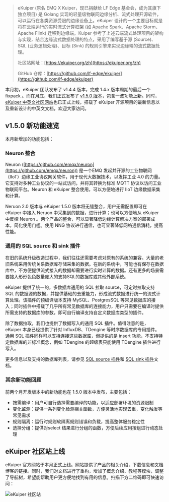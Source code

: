 >eKuiper (原名 EMQ X Kuiper，现已捐献给 LF Edge 基金会，成为其旗下独立项目) 是 Golang 实现的轻量级物联网边缘分析、流式处理开源软件，可以运行在各类资源受限的边缘设备上。eKuiper 设计的一个主要目标就是将在云端运行的实时流式计算框架 (如 Apache Spark、Apache Storm、Apache Flink) 迁移到边缘端。Kuiper 参考了上述云端流式处理项目的架构与实现，结合边缘流式数据处理的特点，采用了编写基于源 (Source)、SQL (业务逻辑处理)、目标 (Sink) 的规则引擎来实现边缘端的流式数据处理。
>
>社区站网址：[https://ekuiper.org/zh](https://ekuiper.org/zh) 
>
>GitHub 仓库：[https://github.com/lf-edge/ekuiper](https://github.com/lf-edge/ekuiper) 

本月初，eKuiper 团队发布了 v1.4.4 版本，完成 1.4.x 版本周期的最后一个 fixpack 。而在月底，我们正式发布了 [v1.5.0 版本](https://github.com/lf-edge/ekuiper/releases/tag/1.5.0)，包含一波功能上新。同时，[eKuiper 中英文社区网站](https://ekuiper.org/zh)也已正式上线，搭载了 eKuiper 开源项目的最新信息以及重新设计的中英文文档，欢迎大家访问。

## v1.5.0 新功能速览

本月新增加的功能包括：

### Neuron 整合

Neuron ([https://github.com/emqx/neuron](https://github.com/emqx/neuron)) 是一个EMQ 发起并开源的工业物联网（IIoT）边缘工业协议网关软件，用于现代大数据技术，以发挥工业 4.0 的力量。它支持对多种工业协议的一站式访问，并将其转换为标准 MQTT 协议以访问工业物联网平台。Neuron 和 eKuiper 整合使用，可以方便地进行 IIoT 边缘数据采集和计算。

Neruon 2.0 版本与 eKuiper 1.5.0 版本将无缝整合，用户无需配置即可在 eKuiper 中接入 Neruon 中采集到的数据，进行计算；也可以方便地从 eKuiper 中反控 Neuron 。两个产品的整合，可以显著降低边缘计算解决方案的部署成本，简化使用门槛。使用 NNG 协议进行通信，也可显著降低网络通信消耗，提高性能。

### 通用的 SQL source 和 sink 插件

在旧的系统升级改造过程中，我们往往还需要考虑对原有的系统的兼容。大量的老旧系统采用传统关系数据库存储采集的数据。在新的系统中，可能也有保存在数据库中，不方便提供流式接入的数据却需要进行实时计算的数据。还有更多的场景需要接入形形色色数量庞大的支持SQL的数据库或其他外部系统。

eKuiper 提供了统一的，多数据库通用的 SQL 拉取 source，可定时拉取支持 SQL 的数据源的数据，并提供基础的去重能力，形成流式数据进行统一的流式计算处理。该插件的预编译版本支持 MySQL、PostgresSQL 等常见数据库的接入；同时插件中搭载了几乎所有常见数据库的连接能力，用户只需要在编译时提供所需支持的数据库的参数，即可自行编译支持自定义数据库类型的插件。

除了数据拉取，我们也提供了数据写入的通用 SQL 插件。值得注意的是，eKuiper 本身已经提供了针对 InfluxDB、TDengine 等时序数据库的专用插件。通用 SQL 插件同样可以支持连接这些数据库，但提供的是 insert 功能，不支持特定数据库的非标准概念，例如 TDengine 的超级表只能使用 TDengine 插件进行写入。

更多信息以及支持的数据库列表，请参见 [SQL source 插件](https://ekuiper.org/docs/zh/latest/rules/sources/plugin/sql.html)和 [SQL sink 插件](https://ekuiper.org/docs/zh/latest/rules/sinks/plugin/sql.html)文档。

### 其余新功能回顾

前两个月开发版本中的新功能也在 1.5.0 版本中发布，主要包括：

- 按需编译：用户可自行选择需要编译的功能，以适应部署环境的资源限制
- 变化监测：提供一系列变化检测相关函数，方便灵活地实现去重，变化触发等常见需求
- 规则隔离：运行时规则软隔离规则错误和负载，提高整体服务稳定性
- 选择分组：提供对select 结果进行分组的函数，方便后续应用按组进行动态处理

## eKuiper 社区站上线

eKuiper 官方网站于本月正式上线。网站提供了产品的相关介绍，下载信息和文档博客的链接。同时，我们对文档进行了重构，增加了概念介绍、教程等模块，调整了导航树，希望能帮助用户更方便地找到有用的信息。扫描下方二维码即可快速访问：

![eKuiper 社区站](https://static.emqx.net/images/030f3218bb39e7150e7cb5d9d27024da.png)
